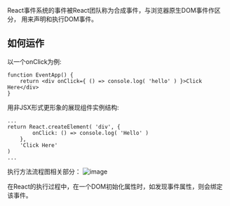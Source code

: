 React事件系统的事件被React团队称为合成事件，与浏览器原生DOM事件作区分， 用来声明和执行DOM事件。

## 如何运作
以一个onClick为例:
```
function EventApp() {
    return <div onClick={ () => console.log( 'hello' ) }>Click Here</div>
}
```

用非JSX形式更形象的展现组件实例结构:
```
...
return React.createElement( 'div', {
        onClick: () => console.log( 'Hello' ) 
    },
    'Click Here' 
)
...
```
执行方法流程图相关部分：
![image](http://note.youdao.com/yws/res/75677/9EEF39C28F284850901D991CE1792C49)


在React的执行过程中，在一个DOM初始化属性时，如发现事件属性，则会绑定该事件。